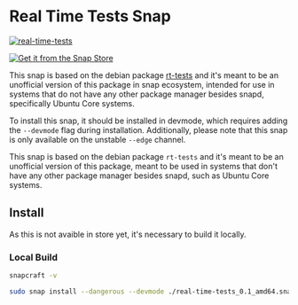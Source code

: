 
# Real Time Tests Snap 

[![real-time-tests](https://snapcraft.io/real-time-tests/badge.svg)](https://snapcraft.io/real-time-tests)

[![Get it from the Snap Store](https://snapcraft.io/static/images/badges/en/snap-store-black.svg)](https://snapcraft.io/real-time-tests)

This snap is based on the debian package
[rt-tests](https://wiki.linuxfoundation.org/realtime/documentation/howto/tools/rt-tests)
and it's meant to be an unofficial version of this package in snap ecosystem,
intended for use in systems that do not have any other package manager besides
snapd, specifically Ubuntu Core systems.

To install this snap, it should be installed in devmode, which requires adding
the `--devmode` flag during installation. Additionally, please note that this
snap is only available on the unstable `--edge` channel.

This snap is based on the debian package `rt-tests` and it's meant to be an
unofficial version of this package, meant to be used in systems that don't have
any other package manager besides snapd, such as Ubuntu Core systems.

## Install

As this is not avaible in store yet, it's necessary to build it locally.

### Local Build

```bash
snapcraft -v

sudo snap install --dangerous --devmode ./real-time-tests_0.1_amd64.snap
```
